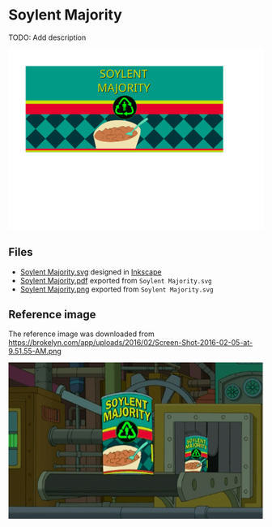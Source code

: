 # Soylent Majority

TODO: Add description

![Soylent Majority](./Soylent%20Majority.png)

## Files

* [Soylent Majority.svg](./Soylent%20Majority.svg) designed in [Inkscape](https://inkscape.org/)
* [Soylent Majority.pdf](./Soylent%20Majority.pdf) exported from `Soylent Majority.svg`
* [Soylent Majority.png](./Soylent%20Majority.png) exported from `Soylent Majority.svg`

## Reference image

The reference image was downloaded from <https://brokelyn.com/app/uploads/2016/02/Screen-Shot-2016-02-05-at-9.51.55-AM.png>

![Reference image](Reference.png)
